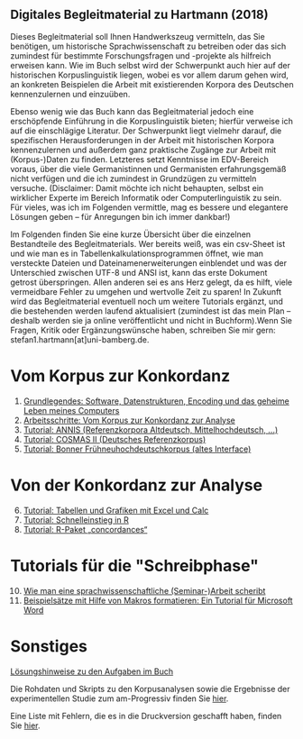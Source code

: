 ## Digitales Begleitmaterial zu Hartmann (2018)

Dieses Begleitmaterial soll Ihnen Handwerkszeug vermitteln, das Sie benötigen, um historische Sprachwissenschaft zu betreiben oder das sich zumindest für bestimmte Forschungsfragen und -projekte als hilfreich erweisen kann. Wie im Buch selbst wird der Schwerpunkt auch hier auf der historischen Korpuslinguistik liegen, wobei es vor allem darum gehen wird, an konkreten Beispielen die Arbeit mit existierenden Korpora des Deutschen kennenzulernen und einzuüben.

Ebenso wenig wie das Buch kann das Begleitmaterial jedoch eine erschöpfende Einführung in die Korpuslinguistik bieten; hierfür verweise ich auf die einschlägige Literatur. Der Schwerpunkt liegt vielmehr darauf, die spezifischen Herausforderungen in der Arbeit mit historischen Korpora kennenzulernen und außerdem ganz praktische Zugänge zur Arbeit mit (Korpus-)Daten zu finden. Letzteres setzt Kenntnisse im EDV-Bereich voraus, über die viele Germanistinnen und Germanisten erfahrungsgemäß nicht verfügen und die ich zumindest in Grundzügen zu vermitteln versuche. (Disclaimer: Damit möchte ich nicht behaupten, selbst ein wirklicher Experte im Bereich Informatik oder Computerlinguistik zu sein. Für vieles, was ich im Folgenden vermittle, mag es bessere und elegantere Lösungen geben – für Anregungen bin ich immer dankbar!)

Im Folgenden finden Sie eine kurze Übersicht über die einzelnen Bestandteile des Begleitmaterials. Wer bereits weiß, was ein csv-Sheet ist und wie man es in Tabellenkalkulationsprogrammen öffnet, wie man versteckte Dateien und Dateinamenerweiterungen einblendet und was der Unterschied zwischen UTF-8 und ANSI ist, kann das erste Dokument getrost überspringen. Allen anderen sei es ans Herz gelegt, da es hilft, viele vermeidbare Fehler zu umgehen und wertvolle Zeit zu sparen!
In Zukunft wird das Begleitmaterial eventuell noch um weitere Tutorials ergänzt, und die bestehenden werden laufend aktualisiert (zumindest ist das mein Plan – deshalb werden sie ja online veröffentlicht und nicht in Buchform).Wenn Sie Fragen, Kritik oder Ergänzungswünsche haben, schreiben Sie mir gern: stefan1.hartmann[at]uni-bamberg.de.

# Vom Korpus zur Konkordanz
1.	<a href="https://github.com/hartmast/sprachgeschichte/blob/master/begleitmaterial/01-Grundlegendes.pdf">Grundlegendes: Software, Datenstrukturen, Encoding und das geheime Leben meines Computers</a>
2.	<a href="https://github.com/hartmast/sprachgeschichte/blob/master/begleitmaterial/02-Arbeitsschritte.pdf">Arbeitsschritte: Vom Korpus zur Konkordanz zur Analyse</a>
3.	<a href="https://github.com/hartmast/sprachgeschichte/blob/master/begleitmaterial/03-ANNIS.pdf">Tutorial: ANNIS (Referenzkorpora Altdeutsch, Mittelhochdeutsch, ...)</a>
4. <a href="https://github.com/hartmast/sprachgeschichte/blob/master/begleitmaterial/04-CosmasII_Tutorial.pdf">Tutorial: COSMAS II (Deutsches Referenzkorpus)</a>
5.	<a href="https://github.com/hartmast/sprachgeschichte/blob/master/begleitmaterial/05-FnhdC.pdf">Tutorial: Bonner Frühneuhochdeutschkorpus (altes Interface)</a>

# Von der Konkordanz zur Analyse
6.	<a href="https://github.com/hartmast/sprachgeschichte/blob/master/begleitmaterial/06-Tabellen%20und%20Grafiken%20mit%20Excel%20und%20Calc.pdf">Tutorial: Tabellen und Grafiken mit Excel und Calc</a>
7.	<a href="https://github.com/hartmast/sprachgeschichte/blob/master/begleitmaterial/07-Schnelleinstieg%20in%20R.pdf"> Tutorial: Schnelleinstieg in R</a>
8.	<a href="https://github.com/hartmast/sprachgeschichte/blob/master/begleitmaterial/08-concordances.pdf">Tutorial: R-Paket „concordances“</a>

# Tutorials für die "Schreibphase"
10. <a href="https://hartmast.github.io/sprachgeschichte/begleitmaterial/hausarbeiten.pdf">Wie man eine sprachwissenschaftliche (Seminar-)Arbeit scheribt</a>
11. <a href="https://hartmast.github.io/sprachgeschichte/begleitmaterial/Beispielsa%CC%88tze%20mit%20Hilfe%20von%20Makros%20formatieren.pdf">Beispielsätze mit Hilfe von Makros formatieren: Ein Tutorial für Microsoft Word</a>

# Sonstiges
<a href="https://github.com/hartmast/sprachgeschichte/blob/master/begleitmaterial/loesungshinweise.pdf">Lösungshinweise zu den Aufgaben im Buch</a>

Die Rohdaten und Skripts zu den Korpusanalysen sowie die Ergebnisse der experimentellen Studie zum am-Progressiv finden Sie <a href="https://github.com/hartmast/sprachgeschichte/tree/master/korpusanalysen">hier</a>.

Eine Liste mit Fehlern, die es in die Druckversion geschafft haben, finden Sie <a href="https://hartmast.github.io/sprachgeschichte/begleitmaterial/Errata.pdf">hier</a>.